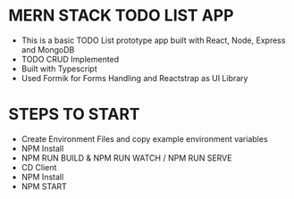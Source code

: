 # MERN STACK TODO LIST APP
-  This is a basic TODO List prototype app built with React, Node, Express and MongoDB
-  TODO CRUD Implemented
-  Built with Typescript
-  Used Formik for Forms Handling and Reactstrap as UI Library

# STEPS TO START
-  Create Environment Files and copy example environment variables
-  NPM Install
-  NPM RUN BUILD & NPM RUN WATCH / NPM RUN SERVE
-  CD Client
-  NPM Install
-  NPM START